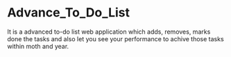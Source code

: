 # Advance_To_Do_List
 It is a advanced to-do list web application which adds, removes, marks done the tasks and also let you see your performance to achive those tasks within moth and year.
